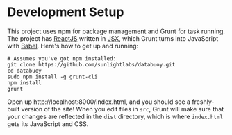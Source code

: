 # Development Setup

This project uses npm for package management and Grunt for task running. The project has [ReactJS](https://facebook.github.io/react/index.html) written in [JSX](https://facebook.github.io/react/docs/jsx-in-depth.html), which Grunt turns into JavaScript with [Babel](https://babeljs.io/). Here's how to get up and running:

```
# Assumes you've got npm installed:
git clone https://github.com/sunlightlabs/databuoy.git
cd databuoy
sudo npm install -g grunt-cli
npm install
grunt
```

Open up http://localhost:8000/index.html, and you should see a freshly-built version of the site! When you edit files in `src`, Grunt will make sure that your changes are reflected in the `dist` directory, which is where `index.html` gets its JavaScript and CSS.
